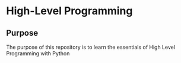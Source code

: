 # High-Level Programming

## Purpose
The purpose of this repository is to learn the essentials of High Level Programming with Python
